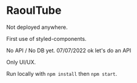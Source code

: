 # RaoulTube

Not deployed anywhere.

First use of styled-components.

No API / No DB yet.
07/07/2022 ok let's do an API


Only UI/UX.

Run locally with `npm install` then `npm start`.

